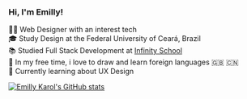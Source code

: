 <!-- Bio-->
### Hi, I'm Emilly!

👩‍💻 Web Designer with an interest tech</br>
🎓 Study Design at the Federal University of Ceará, Brazil</br>
📚 Studied Full Stack Development at [Infinity School](https://infinityschool.com.br)</br>
🎨 In my free time, i love to draw and learn foreign languages 🇬🇧 🇨🇳 </br>
💭 Currently learning about UX Design</br>

<!-- GitHub Stats -->
[![Emilly Karol's GitHub stats](https://github-readme-stats.vercel.app/api?username=emillykarol&show_icons=true&theme=radical&title_color=DB354C&text_color=ffffff&border_color=DB354C&border_radius=0&icon_color=DB354C)](https://github.com/anuraghazra/github-readme-stats)

